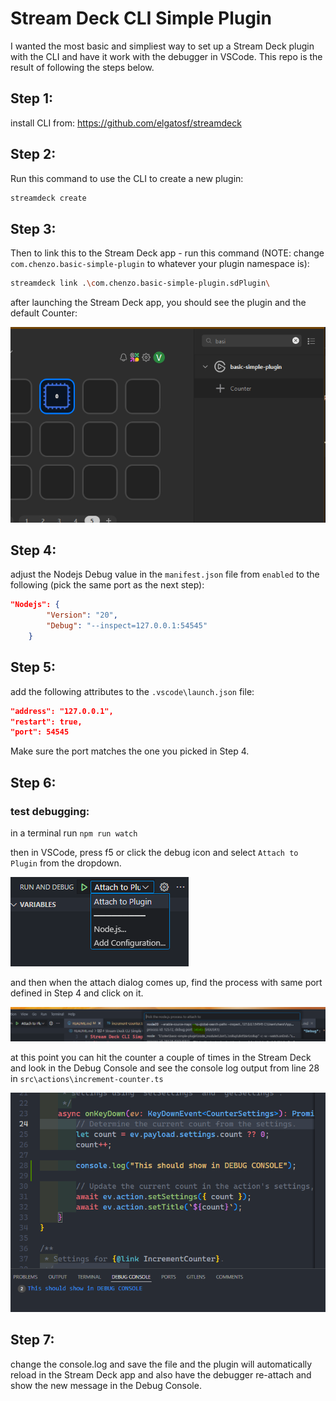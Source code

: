 

# Stream Deck CLI Simple Plugin


I wanted the most basic and simpliest way to set up a Stream Deck plugin with the CLI and have it work with the debugger in VSCode.  This repo is the result of following the steps below.

## Step 1:
install CLI from: https://github.com/elgatosf/streamdeck 


## Step 2:
Run this command to use the CLI to create a new plugin:

```bash
streamdeck create
```


## Step 3:
Then to link this to the Stream Deck app - run this command (NOTE: change `com.chenzo.basic-simple-plugin` to whatever your plugin namespace is):

```bash
streamdeck link .\com.chenzo.basic-simple-plugin.sdPlugin\
```

after launching the Stream Deck app, you should see the plugin and the default Counter:

![Stream Deck App](./docs/step3.png)


## Step 4:
adjust the Nodejs Debug value in the `manifest.json` file from `enabled` to the following (pick the same port as the next step):

```json
"Nodejs": {
		"Version": "20",
		"Debug": "--inspect=127.0.0.1:54545"
	}
```

## Step 5:

add the following attributes to the `.vscode\launch.json` file:

```json
"address": "127.0.0.1",
"restart": true,
"port": 54545
```

Make sure the port matches the one you picked in Step 4.

## Step 6:
### test debugging:

in a terminal run `npm run watch` 

then in VSCode, press f5 or click the debug icon and select `Attach to Plugin` from the dropdown.

![VS Code Run and Debug](./docs/step6.png)

and then when the attach dialog comes up, find the process with same port defined in Step 4 and click on it.

![VS Code Attach](./docs/step6-2.png)

at this point you can hit the counter a couple of times in the Stream Deck and look in the Debug Console and see the console log output from line 28 in `src\actions\increment-counter.ts` 

![VS Code Attach](./docs/step6-3.png)


## Step 7:

change the console.log and save the file and the plugin will automatically reload in the Stream Deck app and also have the debugger re-attach and show the new message in the Debug Console.

